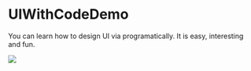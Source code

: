 # UIWithCodeDemo
You can learn how to design UI via programatically. It is easy, interesting and fun.

<img src="https://github.com/nitin-agam/UIWithCodeDemo/blob/master/screenshot.png">

